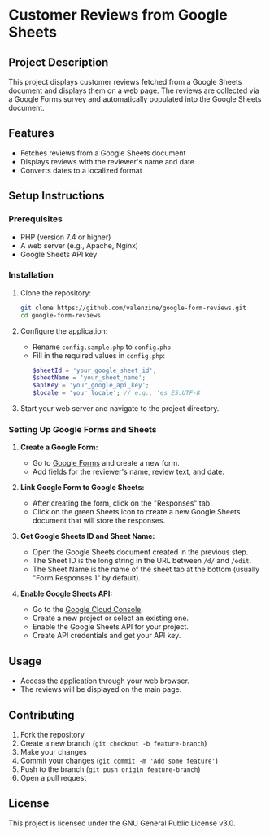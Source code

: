 # Customer Reviews from Google Sheets

## Project Description

This project displays customer reviews fetched from a Google Sheets document and displays them on a web page. The reviews are collected via a Google Forms survey and automatically populated into the Google Sheets document.

## Features

- Fetches reviews from a Google Sheets document
- Displays reviews with the reviewer's name and date
- Converts dates to a localized format

## Setup Instructions

### Prerequisites

- PHP (version 7.4 or higher)
- A web server (e.g., Apache, Nginx)
- Google Sheets API key

### Installation

1. Clone the repository:
    ```bash
    git clone https://github.com/valenzine/google-form-reviews.git
    cd google-form-reviews
    ```

2. Configure the application:
    - Rename `config.sample.php` to `config.php`
    - Fill in the required values in `config.php`:
        ```php
        $sheetId = 'your_google_sheet_id';
        $sheetName = 'your_sheet_name';
        $apiKey = 'your_google_api_key';
        $locale = 'your_locale'; // e.g., 'es_ES.UTF-8'
        ```

3. Start your web server and navigate to the project directory.

### Setting Up Google Forms and Sheets

1. **Create a Google Form:**
    - Go to [Google Forms](https://forms.google.com) and create a new form.
    - Add fields for the reviewer's name, review text, and date.

2. **Link Google Form to Google Sheets:**
    - After creating the form, click on the "Responses" tab.
    - Click on the green Sheets icon to create a new Google Sheets document that will store the responses.

3. **Get Google Sheets ID and Sheet Name:**
    - Open the Google Sheets document created in the previous step.
    - The Sheet ID is the long string in the URL between `/d/` and `/edit`.
    - The Sheet Name is the name of the sheet tab at the bottom (usually "Form Responses 1" by default).

4. **Enable Google Sheets API:**
    - Go to the [Google Cloud Console](https://console.cloud.google.com/).
    - Create a new project or select an existing one.
    - Enable the Google Sheets API for your project.
    - Create API credentials and get your API key.

## Usage

- Access the application through your web browser.
- The reviews will be displayed on the main page.

## Contributing

1. Fork the repository
2. Create a new branch (`git checkout -b feature-branch`)
3. Make your changes
4. Commit your changes (`git commit -m 'Add some feature'`)
5. Push to the branch (`git push origin feature-branch`)
6. Open a pull request

## License

This project is licensed under the GNU General Public License v3.0.

